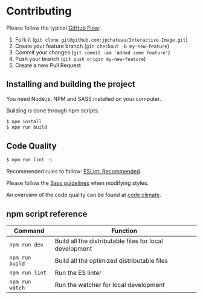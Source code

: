 # Contributing

Please follow the typical [GitHub Flow](https://guides.github.com/introduction/flow/):

1. Fork it (`git clone git@github.com:jpchateau/Interactive-Image.git`)
2. Create your feature branch (`git checkout -b my-new-feature`)
3. Commit your changes (`git commit -am 'Added some feature'`)
4. Push your branch (`git push origin my-new-feature`)
5. Create a new Pull Request

## Installing and building the project

You need Node.js, NPM and SASS installed on your computer.

Building is done through npm scripts.

```sh
$ npm install
$ npm run build
```

## Code Quality

```sh
$ npm run lint -s
```

Recommended rules to follow: [ESLint: Recommended](https://eslint.org/docs/rules/).

Please follow the [Sass guidelines](https://sass-guidelin.es/) when modifying styles.

An overview of the code quality can be found at [code climate](https://codeclimate.com/github/jpchateau/Interactive-Image).

## npm script reference

| Command          | Function                                                |
|------------------|---------------------------------------------------------|
| `npm run dev`    | Build all the distributable files for local development |
| `npm run build`  | Build all the optimized distributable files             |
| `npm run lint`   | Run the ES linter                                       |
| `npm run watch`  | Run the watcher for local development                   |